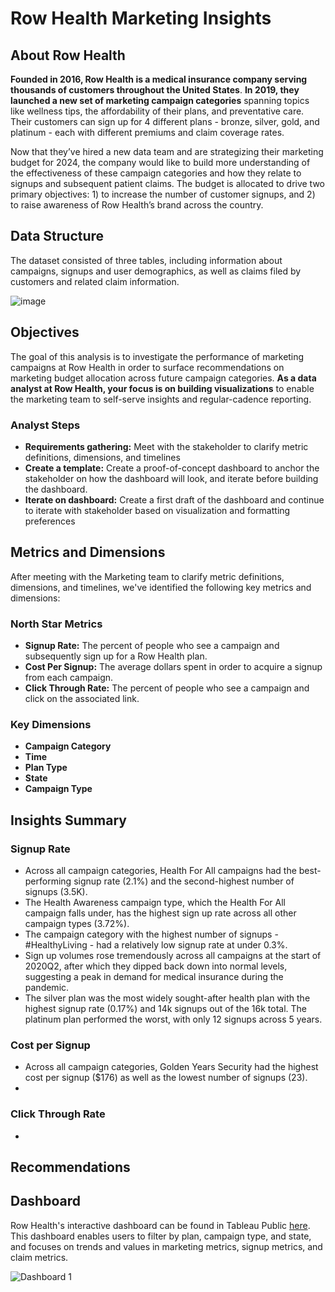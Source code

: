 # Row Health Marketing Insights
## About Row Health
**Founded in 2016, Row Health is a medical insurance company serving thousands of customers throughout the United States**. **In 2019, they launched a new set of marketing campaign categories** spanning topics like wellness tips, the affordability of their plans, and preventative care. Their customers can sign up for 4 different plans - bronze, silver, gold, and platinum - each with different premiums and claim coverage rates. 

Now that they’ve hired a new data team and are strategizing their marketing budget for 2024, the company would like to build more understanding of the effectiveness of these campaign categories and how they relate to signups and subsequent patient claims. The budget is allocated to drive two primary objectives: 1) to increase the number of customer signups, and 2) to raise awareness of Row Health’s brand across the country.

## Data Structure
The dataset consisted of three tables, including information about campaigns, signups and user demographics, as well as claims filed by customers and related claim information.

![image](https://github.com/user-attachments/assets/473eb4fb-705b-49fd-b9a4-a40b6e654a84)

## Objectives
The goal of this analysis is to investigate the performance of marketing campaigns at Row Health in order to surface recommendations on marketing budget allocation across future campaign categories. **As a data analyst at Row Health, your focus is on building visualizations** to enable the marketing team to self-serve insights and regular-cadence reporting. 

### Analyst Steps
- **Requirements gathering:** Meet with the stakeholder to clarify metric definitions, dimensions, and timelines
- **Create a template:** Create a proof-of-concept dashboard to anchor the stakeholder on how the dashboard will look, and iterate before building the dashboard.
- **Iterate on dashboard:** Create a first draft of the dashboard and continue to iterate with stakeholder based on visualization and formatting preferences

## Metrics and Dimensions
After meeting with the Marketing team to clarify metric definitions, dimensions, and timelines, we've identified the following key metrics and dimensions:

### North Star Metrics
- **Signup Rate:** The percent of people who see a campaign and subsequently sign up for a Row Health plan.
- **Cost Per Signup:** The average dollars spent in order to acquire a signup from each campaign.
- **Click Through Rate:** The percent of people who see a campaign and click on the associated link. 
  
### Key Dimensions
- **Campaign Category**
- **Time**
- **Plan Type**
- **State**
- **Campaign Type**

## Insights Summary

### Signup Rate
- Across all campaign categories, Health For All campaigns had the best-performing signup rate (2.1%) and the second-highest number of signups (3.5K).
- The Health Awareness campaign type, which the Health For All campaign falls under, has the highest sign up rate across all other campaign types (3.72%).
- The campaign category with the highest number of signups - #HealthyLiving - had a relatively low signup rate at under 0.3%. 
- Sign up volumes rose tremendously across all campaigns at the start of 2020Q2, after which they dipped back down into normal levels, suggesting a peak in demand for medical insurance during the pandemic. 
- The silver plan was the most widely sought-after health plan with the highest signup rate (0.17%) and 14k signups out of the 16k total. The platinum plan performed the worst, with only 12 signups across 5 years. 

### Cost per Signup
- Across all campaign categories, Golden Years Security had the highest cost per signup ($176) as well as the lowest number of signups (23).
-  

### Click Through Rate
- 

## Recommendations

## Dashboard
Row Health's interactive dashboard can be found in Tableau Public [here](https://public.tableau.com/app/profile/ericli0208/viz/RowHealth_17335647652660/Dashboard1). This dashboard enables users to filter by plan, campaign type, and state, and focuses on trends and values in marketing metrics, signup metrics, and claim metrics.

![Dashboard 1](https://github.com/user-attachments/assets/6cc937fa-55f6-4a55-950e-531e5183dd6c)

